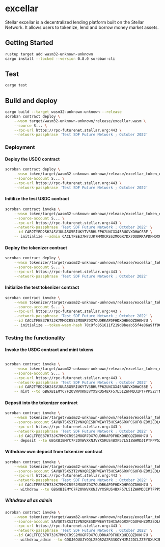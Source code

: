 # excellar

Stellar excellar is a decentralized lending platform built on the Stellar Network. 
It allows users to tokenize, lend and borrow money market assets.

## Getting Started
```bash
rustup target add wasm32-unknown-unknown
cargo install --locked --version 0.8.0 soroban-cli
```

## Test
```bash
cargo test
```
## Build and deploy
```bash
cargo build --target wasm32-unknown-unknown --release
soroban contract deploy \
    --wasm target/wasm32-unknown-unknown/release/excellar.wasm \
    --source S... \
    --rpc-url https://rpc-futurenet.stellar.org:443 \
    --network-passphrase 'Test SDF Future Network ; October 2022'
```

### Deployment

#### Deploy the USDC contract
```bash
soroban contract deploy \
    --wasm token/target/wasm32-unknown-unknown/release/excellar_token_contract.wasm \
    --source-account S... \
    --rpc-url https://rpc-futurenet.stellar.org:443 \
    --network-passphrase 'Test SDF Future Network ; October 2022'
```
#### Initilize the test USDC contract

```bash
soroban contract invoke \
    --wasm token/target/wasm32-unknown-unknown/release/excellar_token_contract.wasm \
    --source-account S... \
    --rpc-url https://rpc-futurenet.stellar.org:443 \
    --network-passphrase 'Test SDF Future Network ; October 2022' \
    --id CAR2TYBD2SH24SVJUUA5G5RIUKYTV3BHUFP62UNCGX45RUOVXOHWCSBE \
    -- initialize --admin CACLTFEE37H73JK7MMOCRSS2MOGR7DX7OUDRKAPDFHDXQHEGQZDHKH7U --decimal 6 --name 5553444320537461626c65 --symbol 55534443
```
#### Deploy the tokenizer contract
```bash
soroban contract deploy \
    --wasm tokenizer/target/wasm32-unknown-unknown/release/excellar_tokenizer_contract.wasm \
    --source-account S... \
    --rpc-url https://rpc-futurenet.stellar.org:443 \
    --network-passphrase 'Test SDF Future Network ; October 2022'
```

#### Initialize the test tokenizer contract
```bash
soroban contract invoke \
    --wasm tokenizer/target/wasm32-unknown-unknown/release/excellar_tokenizer_contract.wasm \
    --source-account S... \
    --rpc-url https://rpc-futurenet.stellar.org:443 \
    --network-passphrase 'Test SDF Future Network ; October 2022' \
    --id CACLTFEE37H73JK7MMOCRSS2MOGR7DX7OUDRKAPDFHDXQHEGQZDHKH7U \
    -- initialize --token-wasm-hash 70c9fc851611f219d8beab55f4e06a9ff96f02749957fda390856a36e3770f33 --token-usdc CAR2TYBD2SH24SVJUUA5G5RIUKYTV3BHUFP62UNCGX45RUOVXOHWCSBE --admin GDOJ6OUGJYOQL2SQ52A2R33KOYHJMJ2DCLZZEYUXUKJBB3CSIO5ZKKQ5
```

### Testing the functionality

#### Invoke the USDC contract and mint tokens
```bash

soroban contract invoke \
    --wasm token/target/wasm32-unknown-unknown/release/excellar_token_contract.wasm \
    --source-account S... \
    --rpc-url https://rpc-futurenet.stellar.org:443 \
    --network-passphrase 'Test SDF Future Network ; October 2022' \
    --id CAR2TYBD2SH24SVJUUA5G5RIUKYTV3BHUFP62UNCGX45RUOVXOHWCSBE \
    -- mint --to GBGXBIEMYC7F2OVWVXKNJVYXSRUS4BXF57L5IZWHMDJIPTFPP5Z7TNIP --amount 100
```

#### Deposit into the tokenizer contract
```bash
soroban contract invoke \
    --wasm tokenizer/target/wasm32-unknown-unknown/release/excellar_tokenizer_contract.wasm \
    --source-account SAVQKTSXS3T2VNXQRESDPWEAYT5HCSA6GRXPCGUF6HZDM2EOLGYDHFY6 \
    --rpc-url https://rpc-futurenet.stellar.org:443 \
    --network-passphrase 'Test SDF Future Network ; October 2022' \
    --id CACLTFEE37H73JK7MMOCRSS2MOGR7DX7OUDRKAPDFHDXQHEGQZDHKH7U \
    -- deposit --to GBGXBIEMYC7F2OVWVXKNJVYXSRUS4BXF57L5IZWHMDJIPTFPP5Z7TNIP --usdc-deposit 20
```

#### Withdraw own deposit from tokenizer contract
```bash
soroban contract invoke \
    --wasm tokenizer/target/wasm32-unknown-unknown/release/excellar_tokenizer_contract.wasm \
    --source-account SAVQKTSXS3T2VNXQRESDPWEAYT5HCSA6GRXPCGUF6HZDM2EOLGYDHFY6 \
    --rpc-url https://rpc-futurenet.stellar.org:443 \
    --network-passphrase 'Test SDF Future Network ; October 2022' \
    --id CACLTFEE37H73JK7MMOCRSS2MOGR7DX7OUDRKAPDFHDXQHEGQZDHKH7U \
    -- withdraw --to GBGXBIEMYC7F2OVWVXKNJVYXSRUS4BXF57L5IZWHMDJIPTFPP5Z7TNIP --share-amount 20
```
##### Withdraw all as admin

```bash
soroban contract invoke \
    --wasm tokenizer/target/wasm32-unknown-unknown/release/excellar_tokenizer_contract.wasm \
    --source-account SAVQKTSXS3T2VNXQRESDPWEAYT5HCSA6GRXPCGUF6HZDM2EOLGYDHFY6 \
    --rpc-url https://rpc-futurenet.stellar.org:443 \
    --network-passphrase 'Test SDF Future Network ; October 2022' \
    --id CACLTFEE37H73JK7MMOCRSS2MOGR7DX7OUDRKAPDFHDXQHEGQZDHKH7U \
    -- withdraw_admin --to GDOJ6OUGJYOQL2SQ52A2R33KOYHJMJ2DCLZZEYUXUKJBB3CSIO5ZKKQ5 --usdc-amount 20
```
